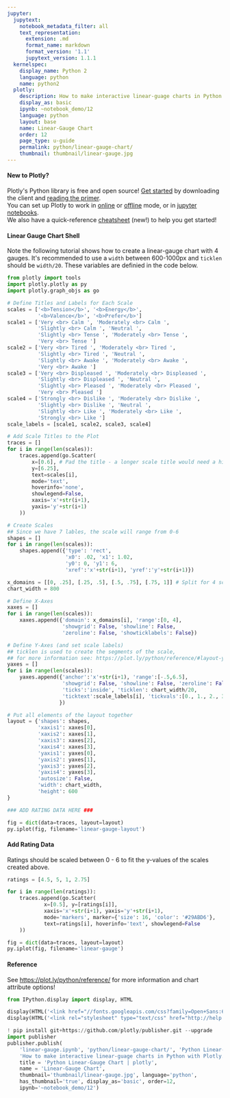 ```yaml
---
jupyter:
  jupytext:
    notebook_metadata_filter: all
    text_representation:
      extension: .md
      format_name: markdown
      format_version: '1.1'
      jupytext_version: 1.1.1
  kernelspec:
    display_name: Python 2
    language: python
    name: python2
  plotly:
    description: How to make interactive linear-guage charts in Python with Plotly.
    display_as: basic
    ipynb: ~notebook_demo/12
    language: python
    layout: base
    name: Linear-Gauge Chart
    order: 12
    page_type: u-guide
    permalink: python/linear-gauge-chart/
    thumbnail: thumbnail/linear-gauge.jpg
---
```


#### New to Plotly?
Plotly's Python library is free and open source! [Get started](https://plot.ly/python/getting-started/) by downloading the client and [reading the primer](https://plot.ly/python/getting-started/).
<br>You can set up Plotly to work in [online](https://plot.ly/python/getting-started/#initialization-for-online-plotting) or [offline](https://plot.ly/python/getting-started/#initialization-for-offline-plotting) mode, or in [jupyter notebooks](https://plot.ly/python/getting-started/#start-plotting-online).
<br>We also have a quick-reference [cheatsheet](https://images.plot.ly/plotly-documentation/images/python_cheat_sheet.pdf) (new!) to help you get started!


#### Linear Gauge Chart Shell
Note the following tutorial shows how to create a linear-gauge chart with 4 gauges. It's recommended to use a `width` between 600-1000px and `ticklen` should be `width/20`. These variables are definied in the code below.

```python
from plotly import tools
import plotly.plotly as py
import plotly.graph_objs as go

# Define Titles and Labels for Each Scale
scales = ['<b>Tension</b>', '<b>Energy</b>',
          '<b>Valence</b>', '<b>Prefer</b>']
scale1 = ['Very <br> Calm ', 'Moderately <br> Calm ',
          'Slightly <br> Calm ', 'Neutral ',
          'Slightly <br> Tense ', 'Moderately <br> Tense ',
          'Very <br> Tense ']
scale2 = ['Very <br> Tired ', 'Moderately <br> Tired ',
          'Slightly <br> Tired ', 'Neutral ',
          'Slightly <br> Awake ', 'Moderately <br> Awake ',
          'Very <br> Awake ']
scale3 = ['Very <br> Displeased ', 'Moderately <br> Displeased ',
          'Slightly <br> Displeased ', 'Neutral ',
          'Slightly <br> Pleased ', 'Moderately <br> Pleased ',
          'Very <br> Pleased ']
scale4 = ['Strongly <br> Dislike ', 'Moderately <br> Dislike ',
          'Slightly <br> Dislike ', 'Neutral ',
          'Slightly <br> Like ', 'Moderately <br> Like ',
          'Strongly <br> Like ']
scale_labels = [scale1, scale2, scale3, scale4]

# Add Scale Titles to the Plot
traces = []
for i in range(len(scales)):
    traces.append(go.Scatter(
        x=[0.6], # Pad the title - a longer scale title would need a higher value
        y=[6.25],
        text=scales[i],
        mode='text',
        hoverinfo='none',
        showlegend=False,
        xaxis='x'+str(i+1),
        yaxis='y'+str(i+1)
    ))

# Create Scales
## Since we have 7 lables, the scale will range from 0-6
shapes = []
for i in range(len(scales)):
    shapes.append({'type': 'rect',
                   'x0': .02, 'x1': 1.02,
                   'y0': 0, 'y1': 6,
                   'xref':'x'+str(i+1), 'yref':'y'+str(i+1)})

x_domains = [[0, .25], [.25, .5], [.5, .75], [.75, 1]] # Split for 4 scales
chart_width = 800

# Define X-Axes
xaxes = []
for i in range(len(scales)):
    xaxes.append({'domain': x_domains[i], 'range':[0, 4],
                  'showgrid': False, 'showline': False,
                  'zeroline': False, 'showticklabels': False})

# Define Y-Axes (and set scale labels)
## ticklen is used to create the segments of the scale,
## for more information see: https://plot.ly/python/reference/#layout-yaxis-ticklen
yaxes = []
for i in range(len(scales)):
    yaxes.append({'anchor':'x'+str(i+1), 'range':[-.5,6.5],
                  'showgrid': False, 'showline': False, 'zeroline': False,
                  'ticks':'inside', 'ticklen': chart_width/20,
                  'ticktext':scale_labels[i], 'tickvals':[0., 1., 2., 3., 4., 5., 6.]
                 })

# Put all elements of the layout together
layout = {'shapes': shapes,
          'xaxis1': xaxes[0],
          'xaxis2': xaxes[1],
          'xaxis3': xaxes[2],
          'xaxis4': xaxes[3],
          'yaxis1': yaxes[0],
          'yaxis2': yaxes[1],
          'yaxis3': yaxes[2],
          'yaxis4': yaxes[3],
          'autosize': False,
          'width': chart_width,
          'height': 600
}

### ADD RATING DATA HERE ###

fig = dict(data=traces, layout=layout)
py.iplot(fig, filename='linear-gauge-layout')
```

#### Add Rating Data
Ratings should be scaled between 0 - 6 to fit the y-values of the scales created above.

```python
ratings = [4.5, 5, 1, 2.75]

for i in range(len(ratings)):
    traces.append(go.Scatter(
            x=[0.5], y=[ratings[i]],
            xaxis='x'+str(i+1), yaxis='y'+str(i+1),
            mode='markers', marker={'size': 16, 'color': '#29ABD6'},
            text=ratings[i], hoverinfo='text', showlegend=False
    ))

fig = dict(data=traces, layout=layout)
py.iplot(fig, filename='linear-gauge')
```

#### Reference
See https://plot.ly/python/reference/ for more information and chart attribute options!

```python
from IPython.display import display, HTML

display(HTML('<link href="//fonts.googleapis.com/css?family=Open+Sans:600,400,300,200|Inconsolata|Ubuntu+Mono:400,700" rel="stylesheet" type="text/css" />'))
display(HTML('<link rel="stylesheet" type="text/css" href="http://help.plot.ly/documentation/all_static/css/ipython-notebook-custom.css">'))

! pip install git+https://github.com/plotly/publisher.git --upgrade
import publisher
publisher.publish(
    'linear-gauge.ipynb', 'python/linear-gauge-chart/', 'Python Linear-Gauge Chart | plotly',
    'How to make interactive linear-guage charts in Python with Plotly. ',
    title = 'Python Linear-Gauge Chart | plotly',
    name = 'Linear-Gauge Chart',
    thumbnail='thumbnail/linear-gauge.jpg', language='python',
    has_thumbnail='true', display_as='basic', order=12,
    ipynb='~notebook_demo/12')
```

```python

```
